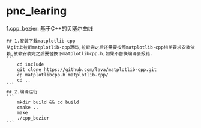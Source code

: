 # pnc_learing

1.cpp_bezier: 基于C++的贝塞尔曲线

    ## 1.安装下载matplotlib-cpp
    从git上拉取matplotlib-cpp源码,拉取完之后还需要按照matplotlib-cpp相关要求安装依赖,依赖安装完之后要替换下matplotlibcpp.h,如果不替换编译会报错.
    ```
        cd include
        git clone https://github.com/lava/matplotlib-cpp.git
        cp matplotlibcpp.h matplotlib-cpp/
        cd ..
    ```
    ## 2.编译运行
    ```
        mkdir build && cd build
        cmake ..
        make
        ./cpp_bezier
    ```
